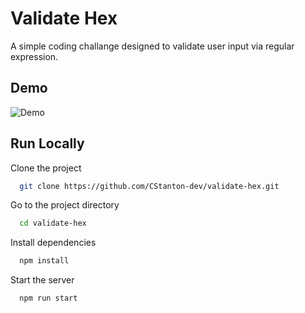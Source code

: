 # Validate Hex

A simple coding challange designed to validate user input via regular expression.

## Demo

![Demo](validate-hex/public/demo.gif)


## Run Locally

Clone the project

```bash
  git clone https://github.com/CStanton-dev/validate-hex.git
```

Go to the project directory

```bash
  cd validate-hex
```

Install dependencies

```bash
  npm install
```

Start the server

```bash
  npm run start
```

